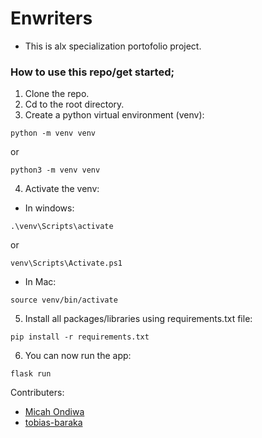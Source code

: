 # Enwriters
- This is alx specialization portofolio project.
### How to use this repo/get started;

1. Clone the repo.
2. Cd to the root directory.
3. Create a python virtual environment (venv):
```
python -m venv venv
```
or
```
python3 -m venv venv
```
4. Activate the venv:
- In windows:
```
.\venv\Scripts\activate
```
or 
```
venv\Scripts\Activate.ps1
```
- In Mac:
```
source venv/bin/activate
```
5. Install all packages/libraries using requirements.txt file:
```
pip install -r requirements.txt
```

6. You can now run the app:
```
flask run
```

Contributers:
- [Micah Ondiwa](https://github.com/micahondiwa)
- [tobias-baraka](https://github.com/tobias-barakaa)


